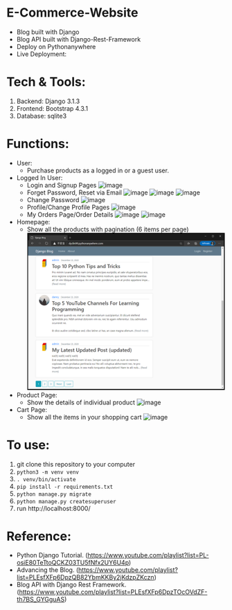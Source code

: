 # E-Commerce-Website 
- Blog built with Django
- Blog API built with Django-Rest-Framework
- Deploy on Pythonanywhere 
- Live Deployment: 


# Tech & Tools:
1. Backend: Django 3.1.3
2. Frontend: Bootstrap 4.3.1 
3. Database: sqlite3 

# Functions:
- User:
  - Purchase products as a logged in or a guest user.
- Logged In User:
  - Login and Signup Pages
  ![image](readme_images/login_signup_pages.png)
  - Forget Password, Reset via Email
  ![image](readme_images/reset_password1.png)
  ![image](readme_images/reset_password2.png)
  ![image](readme_images/reset_password3.png)
  - Change Password
  ![image](readme_images/change_password.png)
  - Profile/Change Profile Pages
  ![image](readme_images/profile.png)
  - My Orders Page/Order Details
  ![image](readme_images/my_orders.png)
  ![image](readme_images/order_detail.png) 
- Homepage:
  - Show all the products with pagination (6 items per page)
  ![image](readme_images/homepage.png)
- Product Page:
  - Show the details of individual product
  ![image](readme_images/product.png)
- Cart Page:
  - Show all the items in your shopping cart
  ![image](readme_images/cart.png)

# To use:
1. git clone this repository to your computer
2. `python3 -m venv venv`
3. `. venv/bin/activate`
4. `pip install -r requirements.txt`
5. `python manage.py migrate`
6. `python manage.py createsuperuser`
7. run http://localhost:8000/


# Reference:
- Python Django Tutorial. (https://www.youtube.com/playlist?list=PL-osiE80TeTtoQCKZ03TU5fNfx2UY6U4p)
- Advancing the Blog. (https://www.youtube.com/playlist?list=PLEsfXFp6DpzQB82YbmKKBy2jKdzpZKczn)
- Blog API with Django Rest Framework. (https://www.youtube.com/playlist?list=PLEsfXFp6DpzTOcOVdZF-th7BS_GYGguAS)